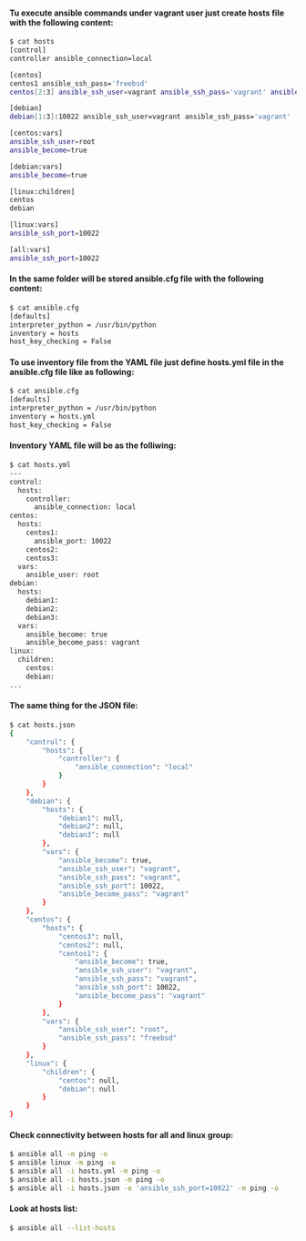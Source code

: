 #### Tu execute ansible commands under **vagrant** user just create **hosts** file with the following content:
```bash
$ cat hosts
[control]
controller ansible_connection=local

[centos]
centos1 ansible_ssh_pass='freebsd'
centos[2:3] ansible_ssh_user=vagrant ansible_ssh_pass='vagrant' ansible_ssh_port=10022

[debian]
debian[1:3]:10022 ansible_ssh_user=vagrant ansible_ssh_pass='vagrant'

[centos:vars]
ansible_ssh_user=root
ansible_become=true

[debian:vars]
ansible_become=true

[linux:children]
centos
debian

[linux:vars]
ansible_ssh_port=10022

[all:vars]
ansible_ssh_port=10022
```

#### In the same folder will be stored **ansible.cfg** file with the following content: 
```bash
$ cat ansible.cfg
[defaults]
interpreter_python = /usr/bin/python
inventory = hosts
host_key_checking = False
```

#### To use inventory file from the YAML file just define **hosts.yml** file in the **ansible.cfg** file like as following:
```bash
$ cat ansible.cfg
[defaults]
interpreter_python = /usr/bin/python
inventory = hosts.yml
host_key_checking = False
```

#### Inventory YAML file will be as the folliwing:
```bash
$ cat hosts.yml
---
control:
  hosts:
    controller:
      ansible_connection: local
centos:
  hosts:
    centos1:
      ansible_port: 10022
    centos2:
    centos3:
  vars:
    ansible_user: root
debian:
  hosts:
    debian1:
    debian2:
    debian3:
  vars:
    ansible_become: true
    ansible_become_pass: vagrant
linux:
  children:
    centos:
    debian:
...
```

#### The same thing for the JSON file:
```bash
$ cat hosts.json
{
    "control": {
        "hosts": {
            "controller": {
                "ansible_connection": "local"
            }
        }
    },
    "debian": {
        "hosts": {
            "debian1": null,
            "debian2": null,
            "debian3": null
        },
        "vars": {
            "ansible_become": true,
            "ansible_ssh_user": "vagrant",
            "ansible_ssh_pass": "vagrant",
            "ansible_ssh_port": 10022,
            "ansible_become_pass": "vagrant"
        }
    },
    "centos": {
        "hosts": {
            "centos3": null,
            "centos2": null,
            "centos1": {
                "ansible_become": true,
                "ansible_ssh_user": "vagrant",
                "ansible_ssh_pass": "vagrant",
                "ansible_ssh_port": 10022,
                "ansible_become_pass": "vagrant"
            }
        },
        "vars": {
            "ansible_ssh_user": "root",
            "ansible_ssh_pass": "freebsd"
        }
    },
    "linux": {
        "children": {
            "centos": null,
            "debian": null
        }
    }
}
```

#### Check connectivity between hosts for **all** and **linux** group:
```bash
$ ansible all -m ping -o
$ ansible linux -m ping -o
$ ansible all -i hosts.yml -m ping -o
$ ansible all -i hosts.json -m ping -o
$ ansible all -i hosts.json -e 'ansible_ssh_port=10022' -m ping -o
```

#### Look at hosts list:
```bash
$ ansible all --list-hosts
```
